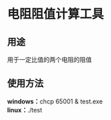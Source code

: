 # 电阻阻值计算工具
## 用途
用于一定比值的两个电阻的阻值
## 使用方法
<b>windows：</b>chcp 65001 & test.exe  
<b>linux：</b>./test 

